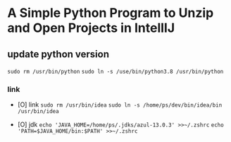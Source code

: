 # A Simple Python Program to Unzip and Open Projects in IntellIJ 


## update python version
`sudo rm /usr/bin/python`
`sudo ln -s /use/bin/python3.8 /usr/bin/python`


### link
* [O] link
`sudo rm /usr/bin/idea`
`sudo ln -s /home/ps/dev/bin/idea/bin /usr/bin/idea`

* [O] jdk
`echo 'JAVA_HOME=/home/ps/.jdks/azul-13.0.3' >>~/.zshrc`
`echo 'PATH=$JAVA_HOME/bin:$PATH' >>~/.zshrc`
